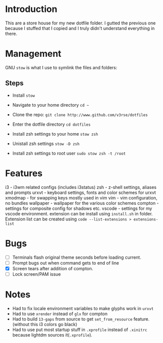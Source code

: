 # Introduction
This are a store house for my new dotfile folder. I gutted the previous one because I stuffed that I copied and I truly didn't understand everything in there.

# Management
GNU `stow` is what I use  to symlink the files and folders:

## Steps
- Install `stow`
- Navigate to your home directory
`cd ~`

- Clone the repo:
`git clone http://www.github.com/v3rse/dotfiles`

- Enter the dotfile directory
`cd dotfiles`

- Install zsh settings to your home
`stow zsh`

- Unistall zsh settings
`stow -D zsh`

- Install zsh settings to root user
`sudo stow zsh -t /root`

# Features
i3  - i3wm related configs (includes i3status)
zsh - z-shell settings, aliases and prompts
urxvt - keyboard settings, fonts and color schemes for urxvt
xmodmap - for swapping keys mostly used in vim
vim - vim configuration, no bundles
wallpaper - wallpaper for the various color schemes
compton - settings for composite config for shadows etc.
vscode - settings for my vscode environment. extension can be install using `install.sh` in folder. Extension list can be created using `code --list-extensions > extensions-list`

# Bugs
- [ ] Terminals flash original theme seconds before loading current.
- [ ] Prompt bugs out when command gets to end of line
- [x] Screen tears after addition of compton.
- [ ] Lock screen/PAM issue

# Notes
- Had to fix locale environment variables to make glyphs work in `urxvt`
- Had to use `xrender` instead of `glx` for compton
- Had to build `13-gaps` from source to get `set_from_resource` feature.(without this i3 colors go black)
- Had to use put most startup stuff in `.xprofile` instead of `.xinitrc` because lightdm sources it(`.xprofile`).
